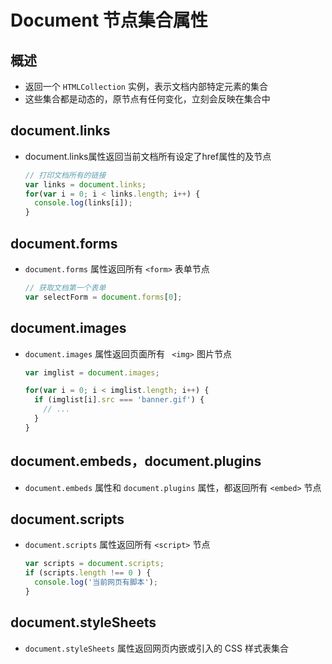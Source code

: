 # Document 节点集合属性

## 概述

+ 返回一个 `HTMLCollection` 实例，表示文档内部特定元素的集合
+ 这些集合都是动态的，原节点有任何变化，立刻会反映在集合中

## document.links

+ document.links属性返回当前文档所有设定了href属性的<a>及<area>节点

  ```js
  // 打印文档所有的链接
  var links = document.links;
  for(var i = 0; i < links.length; i++) {
    console.log(links[i]);
  }
  ```

## document.forms

+ `document.forms` 属性返回所有 `<form>` 表单节点

  ```js
  // 获取文档第一个表单
  var selectForm = document.forms[0];
  ```

## document.images

+ `document.images` 属性返回页面所有 ` <img>` 图片节点

  ```js
  var imglist = document.images;

  for(var i = 0; i < imglist.length; i++) {
    if (imglist[i].src === 'banner.gif') {
      // ...
    }
  }
  ```

## document.embeds，document.plugins

+ `document.embeds` 属性和 `document.plugins` 属性，都返回所有 `<embed>` 节点

## document.scripts

+ `document.scripts` 属性返回所有 `<script>` 节点

  ```js
  var scripts = document.scripts;
  if (scripts.length !== 0 ) {
    console.log('当前网页有脚本');
  }
  ```

## document.styleSheets

+ `document.styleSheets` 属性返回网页内嵌或引入的 CSS 样式表集合
